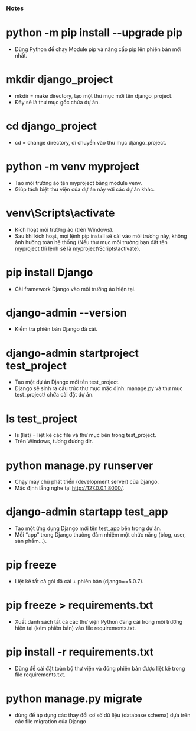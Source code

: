 ### Notes

# python -m pip install --upgrade pip

-   Dùng Python để chạy Module pip và nâng cấp pip lên phiên bản mới nhất.

# mkdir django_project

-   mkdir = make directory, tạo một thư mục mới tên django_project.
-   Đây sẽ là thư mục gốc chứa dự án.

# cd django_project

-   cd = change directory, di chuyển vào thư mục django_project.

# python -m venv myproject

-   Tạo môi trường ảo tên myproject bằng module venv.
-   Giúp tách biệt thư viện của dự án này với các dự án khác.

# venv\Scripts\activate

-   Kích hoạt môi trường ảo (trên Windows).
-   Sau khi kích hoạt, mọi lệnh pip install sẽ cài vào môi trường này, không ảnh hưởng toàn hệ thống (Nếu thư mục môi trường bạn đặt tên myproject thì lệnh sẽ là myproject\Scripts\activate).

# pip install Django

-   Cài framework Django vào môi trường ảo hiện tại.

# django-admin --version

-   Kiểm tra phiên bản Django đã cài.

# django-admin startproject test_project

-   Tạo một dự án Django mới tên test_project.
-   Django sẽ sinh ra cấu trúc thư mục mặc định: manage.py và thư mục test_project/ chứa cài đặt dự án.

# ls test_project

-   ls (list) = liệt kê các file và thư mục bên trong test_project.
-   Trên Windows, tương đương dir.

# python manage.py runserver

-   Chạy máy chủ phát triển (development server) của Django.
-   Mặc định lắng nghe tại http://127.0.0.1:8000/.

# django-admin startapp test_app

-   Tạo một ứng dụng Django mới tên test_app bên trong dự án.
-   Mỗi “app” trong Django thường đảm nhiệm một chức năng (blog, user, sản phẩm...).

# pip freeze

-   Liệt kê tất cả gói đã cài + phiên bản (django==5.0.7).

# pip freeze > requirements.txt

-   Xuất danh sách tất cả các thư viện Python đang cài trong môi trường hiện tại (kèm phiên bản) vào file requirements.txt.

# pip install -r requirements.txt

-   Dùng để cài đặt toàn bộ thư viện và đúng phiên bản được liệt kê trong file requirements.txt.

# python manage.py migrate

-   dùng để áp dụng các thay đổi cơ sở dữ liệu (database schema) dựa trên các file migration của Django
